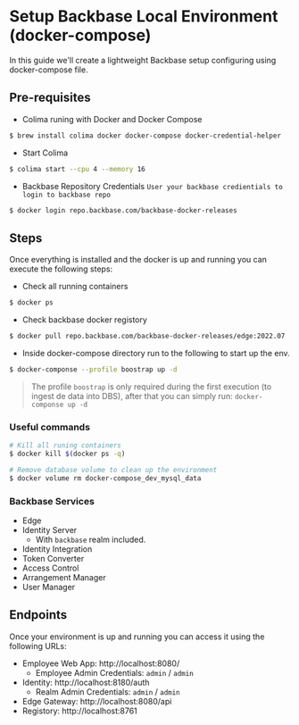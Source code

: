 # Setup Backbase Local Environment (docker-compose)

In this guide we'll create a lightweight Backbase setup configuring using docker-compose file.

## Pre-requisites
- Colima runing with Docker and Docker Compose
```sh
$ brew install colima docker docker-compose docker-credential-helper
```
- Start Colima
```sh
$ colima start --cpu 4 --memory 16
```

- Backbase Repository Credentials `User your backbase credientials to login to backbase repo`
```sh
$ docker login repo.backbase.com/backbase-docker-releases
```

## Steps

Once everything is installed and the docker is up and running you can execute the following steps:
- Check all running containers
```sh
$ docker ps
```
- Check backbase docker registory
```sh
$ docker pull repo.backbase.com/backbase-docker-releases/edge:2022.07
```
- Inside docker-compose directory run to the following to start up the env.
```sh 
$ docker-componse --profile boostrap up -d
```
> The profile `boostrap` is only required during the first execution (to ingest de data into DBS), after that you can simply run:
> `docker-componse up -d`


### Useful commands
```sh
# Kill all runing containers
$ docker kill $(docker ps -q)

# Remove database volume to clean up the environment
$ docker volume rm docker-compose_dev_mysql_data
```

### Backbase Services

- Edge
- Identity Server
    * With `backbase` realm included.
- Identity Integration
- Token Converter
- Access Control
- Arrangement Manager
- User Manager

## Endpoints

Once your environment is up and running you can access it using the following URLs:

- Employee Web App: http://localhost:8080/
    * Employee Admin Credentials: `admin` / `admin`
- Identity: http://localhost:8180/auth
    * Realm Admin Credentials: `admin` / `admin`
- Edge Gateway: http://localhost:8080/api
- Registory: http://localhost:8761
